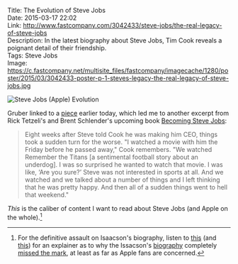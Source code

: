 Title: The Evolution of Steve Jobs  
Date: 2015-03-17 22:02  
Link: http://www.fastcompany.com/3042433/steve-jobs/the-real-legacy-of-steve-jobs  
Description: In the latest biography about Steve Jobs, Tim Cook reveals a poignant detail of their friendship.  
Tags: Steve Jobs  
Image: https://c.fastcompany.net/multisite_files/fastcompany/imagecache/1280/poster/2015/03/3042433-poster-p-1-steves-legacy-the-real-legacy-of-steve-jobs.jpg  

![Steve Jobs (Apple) Evolution][1]

Gruber linked to a [piece][2] earlier today, which led me to another excerpt from Rick Tetzeli's and Brent Schlender's upcoming book [Becoming Steve Jobs][3]:

> Eight weeks after Steve told Cook he was making him CEO, things took a sudden turn for the worse. "I watched a movie with him the Friday before he passed away," Cook remembers. "We watched Remember the Titans [a sentimental football story about an underdog]. I was so surprised he wanted to watch that movie. I was like, ‘Are you sure?’ Steve was not interested in sports at all. And we watched and we talked about a number of things and I left thinking that he was pretty happy. And then all of a sudden things went to hell that weekend."

*This* is the caliber of content I want to read about Steve Jobs (and Apple on the whole).[^1]

[^1]: For the definitive assault on Isaacson's biography, listen to [this][a] (and [this][b]) for an explainer as to why the Issacson's [biography][c] completely [missed the mark][d], at least as far as Apple fans are concerned.

[a]: http://5by5.tv/hypercritical/42 "Hypercritical, episode 42"
[b]: http://5by5.tv/hypercritical/43 "Hypercritical, episode 43"
[c]: http://amazon.com/dp/1442369051 "Audiobook version of Walter Isaacson's 'Steve Jobs' on Amazon"
[d]: http://www.marco.org/2012/02/15/walter-isaacsons-steve-jobs "Marco's take on Walter Isaacson's 'Steve Jobs'"

[1]: https://c.fastcompany.net/multisite_files/fastcompany/imagecache/1280/poster/2015/03/3042433-poster-p-1-steves-legacy-the-real-legacy-of-steve-jobs.jpg "Steve Jobs (Apple) Evolution"
[2]: http://daringfireball.net/linked/2015/03/17/jobs-cook "John Gruber's link to an excerpt from 'Becoming Steve Jobs'"
[3]: http://amazon.com/dp/0385347405/?tag=theov0c-20 "'Becoming Steve Jobs' by Brent Schlender and Rick Tetzeli on Amazon"